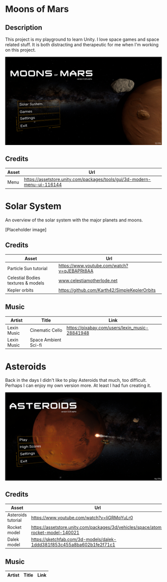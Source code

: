 # Moons of Mars

## Description
This project is my playground to learn Unity. I love space games and space related stuff.
It is both distracting and therapeutic for me when I'm working on this project. 

![Alt text](Assets/Images/Moons-of-Mars.png)

## Credits
| Asset  | Url |
| --- | --- |
| Menu | https://assetstore.unity.com/packages/tools/gui/3d-modern-menu-ui-116144 |


# Solar System
An overview of the solar system with the major planets and moons.

[Placeholder image]

## Credits
| Asset  | Url |
| --- | --- |
| Particle Sun tutorial | https://www.youtube.com/watch?v=qJEBAPRt8AA |
| Celestial Bodies textures & models | www.celestiamotherlode.net |
| Kepler orbits | https://github.com/Karth42/SimpleKeplerOrbits |

## Music
| Artist  | Title | Link |
| --- | --- | --- |
| Lexin Music | Cinematic Cello | https://pixabay.com/users/lexin_music-28841948 |
| Lexin Music | Space Ambient  Sci-fi | |


# Asteroids
Back in the days I didn't like to play Asteroids that much, too difficult. Perhaps I can enjoy my own version more. 
At least I had fun creating it.

![Alt text](Assets/Images/Asteroids.png)

## Credits
| Asset  | Url |
| --- | --- |
| Asteroids tutorial | https://www.youtube.com/watch?v=liGRMqYuLr0 |
| Rocket model | https://assetstore.unity.com/packages/3d/vehicles/space/atom-rocket-model-140021 |
| Dalek model | https://sketchfab.com/3d-models/dalek-1ddd381f853c455a8ba602b1fe2f71c1 |

## Music
| Artist  | Title | Link |
| --- | --- | --- |



